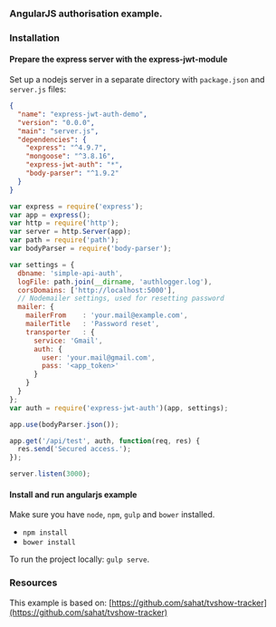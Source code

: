 ### AngularJS authorisation example.

### Installation

#### Prepare the express server with the express-jwt-module

Set up a nodejs server in a separate directory with `package.json` and `server.js` files:

```json
{
  "name": "express-jwt-auth-demo",
  "version": "0.0.0",
  "main": "server.js",
  "dependencies": {
    "express": "^4.9.7",
    "mongoose": "^3.8.16",
    "express-jwt-auth": "*",
    "body-parser": "^1.9.2"
  }
}
```

```javascript
var express = require('express');
var app = express();
var http = require('http');
var server = http.Server(app);
var path = require('path');
var bodyParser = require('body-parser');

var settings = {
  dbname: 'simple-api-auth',
  logFile: path.join(__dirname, 'authlogger.log'),
  corsDomains: ['http://localhost:5000'],
  // Nodemailer settings, used for resetting password
  mailer: {
    mailerFrom    : 'your.mail@example.com',
    mailerTitle   : 'Password reset',
    transporter   : {
      service: 'Gmail',
      auth: {
        user: 'your.mail@gmail.com',
        pass: '<app_token>'
      }
    }
  }
};
var auth = require('express-jwt-auth')(app, settings);

app.use(bodyParser.json());

app.get('/api/test', auth, function(req, res) {
  res.send('Secured access.');
});

server.listen(3000);

```

#### Install and run angularjs example

Make sure you have `node`, `npm`, `gulp` and `bower` installed.

* `npm install`
* `bower install`

To run the project locally: `gulp serve`.

### Resources
This example is based on: [https://github.com/sahat/tvshow-tracker](https://github.com/sahat/tvshow-tracker)